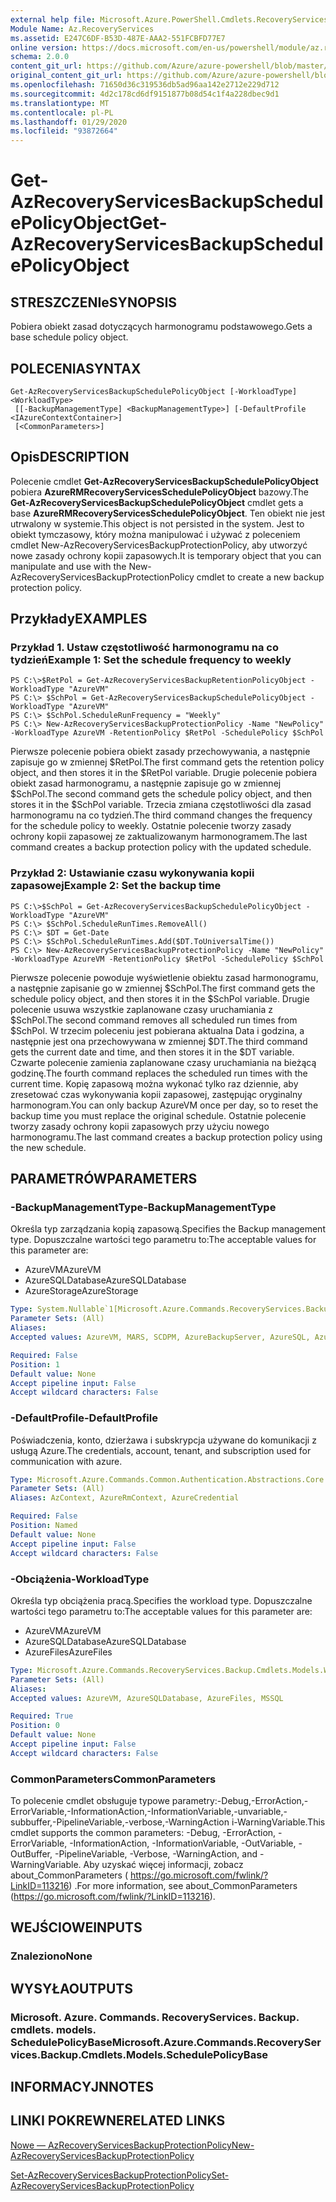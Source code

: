 ```yaml
---
external help file: Microsoft.Azure.PowerShell.Cmdlets.RecoveryServices.Backup.dll-Help.xml
Module Name: Az.RecoveryServices
ms.assetid: E247C6DF-B53D-487E-AAA2-551FCBFD77E7
online version: https://docs.microsoft.com/en-us/powershell/module/az.recoveryservices/get-azrecoveryservicesbackupschedulepolicyobject
schema: 2.0.0
content_git_url: https://github.com/Azure/azure-powershell/blob/master/src/RecoveryServices/RecoveryServices/help/Get-AzRecoveryServicesBackupSchedulePolicyObject.md
original_content_git_url: https://github.com/Azure/azure-powershell/blob/master/src/RecoveryServices/RecoveryServices/help/Get-AzRecoveryServicesBackupSchedulePolicyObject.md
ms.openlocfilehash: 71650d36c319536db5ad96aa142e2712e229d712
ms.sourcegitcommit: 4d2c178cd6df9151877b08d54c1f4a228dbec9d1
ms.translationtype: MT
ms.contentlocale: pl-PL
ms.lasthandoff: 01/29/2020
ms.locfileid: "93872664"
---
```

# <span data-ttu-id="ba0e7-101">Get-AzRecoveryServicesBackupSchedulePolicyObject</span><span class="sxs-lookup"><span data-stu-id="ba0e7-101">Get-AzRecoveryServicesBackupSchedulePolicyObject</span></span>

## <span data-ttu-id="ba0e7-102">STRESZCZENIe</span><span class="sxs-lookup"><span data-stu-id="ba0e7-102">SYNOPSIS</span></span>
<span data-ttu-id="ba0e7-103">Pobiera obiekt zasad dotyczących harmonogramu podstawowego.</span><span class="sxs-lookup"><span data-stu-id="ba0e7-103">Gets a base schedule policy object.</span></span>

## <span data-ttu-id="ba0e7-104">POLECENIA</span><span class="sxs-lookup"><span data-stu-id="ba0e7-104">SYNTAX</span></span>

```
Get-AzRecoveryServicesBackupSchedulePolicyObject [-WorkloadType] <WorkloadType>
 [[-BackupManagementType] <BackupManagementType>] [-DefaultProfile <IAzureContextContainer>]
 [<CommonParameters>]
```

## <span data-ttu-id="ba0e7-105">Opis</span><span class="sxs-lookup"><span data-stu-id="ba0e7-105">DESCRIPTION</span></span>
<span data-ttu-id="ba0e7-106">Polecenie cmdlet **Get-AzRecoveryServicesBackupSchedulePolicyObject** pobiera **AzureRMRecoveryServicesSchedulePolicyObject** bazowy.</span><span class="sxs-lookup"><span data-stu-id="ba0e7-106">The **Get-AzRecoveryServicesBackupSchedulePolicyObject** cmdlet gets a base **AzureRMRecoveryServicesSchedulePolicyObject**.</span></span>
<span data-ttu-id="ba0e7-107">Ten obiekt nie jest utrwalony w systemie.</span><span class="sxs-lookup"><span data-stu-id="ba0e7-107">This object is not persisted in the system.</span></span>
<span data-ttu-id="ba0e7-108">Jest to obiekt tymczasowy, który można manipulować i używać z poleceniem cmdlet New-AzRecoveryServicesBackupProtectionPolicy, aby utworzyć nowe zasady ochrony kopii zapasowych.</span><span class="sxs-lookup"><span data-stu-id="ba0e7-108">It is temporary object that you can manipulate and use with the New-AzRecoveryServicesBackupProtectionPolicy cmdlet to create a new backup protection policy.</span></span>

## <span data-ttu-id="ba0e7-109">Przykłady</span><span class="sxs-lookup"><span data-stu-id="ba0e7-109">EXAMPLES</span></span>

### <span data-ttu-id="ba0e7-110">Przykład 1. Ustaw częstotliwość harmonogramu na co tydzień</span><span class="sxs-lookup"><span data-stu-id="ba0e7-110">Example 1: Set the schedule frequency to weekly</span></span>
```
PS C:\>$RetPol = Get-AzRecoveryServicesBackupRetentionPolicyObject -WorkloadType "AzureVM" 
PS C:\> $SchPol = Get-AzRecoveryServicesBackupSchedulePolicyObject -WorkloadType "AzureVM" 
PS C:\> $SchPol.ScheduleRunFrequency = "Weekly"
PS C:\> New-AzRecoveryServicesBackupProtectionPolicy -Name "NewPolicy" -WorkloadType AzureVM -RetentionPolicy $RetPol -SchedulePolicy $SchPol
```

<span data-ttu-id="ba0e7-111">Pierwsze polecenie pobiera obiekt zasady przechowywania, a następnie zapisuje go w zmiennej $RetPol.</span><span class="sxs-lookup"><span data-stu-id="ba0e7-111">The first command gets the retention policy object, and then stores it in the $RetPol variable.</span></span>
<span data-ttu-id="ba0e7-112">Drugie polecenie pobiera obiekt zasad harmonogramu, a następnie zapisuje go w zmiennej $SchPol.</span><span class="sxs-lookup"><span data-stu-id="ba0e7-112">The second command gets the schedule policy object, and then stores it in the $SchPol variable.</span></span>
<span data-ttu-id="ba0e7-113">Trzecia zmiana częstotliwości dla zasad harmonogramu na co tydzień.</span><span class="sxs-lookup"><span data-stu-id="ba0e7-113">The third command changes the frequency for the schedule policy to weekly.</span></span>
<span data-ttu-id="ba0e7-114">Ostatnie polecenie tworzy zasady ochrony kopii zapasowej ze zaktualizowanym harmonogramem.</span><span class="sxs-lookup"><span data-stu-id="ba0e7-114">The last command creates a backup protection policy with the updated schedule.</span></span>

### <span data-ttu-id="ba0e7-115">Przykład 2: Ustawianie czasu wykonywania kopii zapasowej</span><span class="sxs-lookup"><span data-stu-id="ba0e7-115">Example 2: Set the backup time</span></span>
```
PS C:\>$SchPol = Get-AzRecoveryServicesBackupSchedulePolicyObject -WorkloadType "AzureVM" 
PS C:\> $SchPol.ScheduleRunTimes.RemoveAll()
PS C:\> $DT = Get-Date
PS C:\> $SchPol.ScheduleRunTimes.Add($DT.ToUniversalTime())
PS C:\> New-AzRecoveryServicesBackupProtectionPolicy -Name "NewPolicy" -WorkloadType AzureVM -RetentionPolicy $RetPol -SchedulePolicy $SchPol
```

<span data-ttu-id="ba0e7-116">Pierwsze polecenie powoduje wyświetlenie obiektu zasad harmonogramu, a następnie zapisanie go w zmiennej $SchPol.</span><span class="sxs-lookup"><span data-stu-id="ba0e7-116">The first command gets the schedule policy object, and then stores it in the $SchPol variable.</span></span>
<span data-ttu-id="ba0e7-117">Drugie polecenie usuwa wszystkie zaplanowane czasy uruchamiania z $SchPol.</span><span class="sxs-lookup"><span data-stu-id="ba0e7-117">The second command removes all scheduled run times from $SchPol.</span></span>
<span data-ttu-id="ba0e7-118">W trzecim poleceniu jest pobierana aktualna Data i godzina, a następnie jest ona przechowywana w zmiennej $DT.</span><span class="sxs-lookup"><span data-stu-id="ba0e7-118">The third command gets the current date and time, and then stores it in the $DT variable.</span></span>
<span data-ttu-id="ba0e7-119">Czwarte polecenie zamienia zaplanowane czasy uruchamiania na bieżącą godzinę.</span><span class="sxs-lookup"><span data-stu-id="ba0e7-119">The fourth command replaces the scheduled run times with the current time.</span></span>
<span data-ttu-id="ba0e7-120">Kopię zapasową można wykonać tylko raz dziennie, aby zresetować czas wykonywania kopii zapasowej, zastępując oryginalny harmonogram.</span><span class="sxs-lookup"><span data-stu-id="ba0e7-120">You can only backup AzureVM once per day, so to reset the backup time you must replace the original schedule.</span></span>
<span data-ttu-id="ba0e7-121">Ostatnie polecenie tworzy zasady ochrony kopii zapasowych przy użyciu nowego harmonogramu.</span><span class="sxs-lookup"><span data-stu-id="ba0e7-121">The last command creates a backup protection policy using the new schedule.</span></span>

## <span data-ttu-id="ba0e7-122">PARAMETRÓW</span><span class="sxs-lookup"><span data-stu-id="ba0e7-122">PARAMETERS</span></span>

### <span data-ttu-id="ba0e7-123">-BackupManagementType</span><span class="sxs-lookup"><span data-stu-id="ba0e7-123">-BackupManagementType</span></span>
<span data-ttu-id="ba0e7-124">Określa typ zarządzania kopią zapasową.</span><span class="sxs-lookup"><span data-stu-id="ba0e7-124">Specifies the Backup management type.</span></span>
<span data-ttu-id="ba0e7-125">Dopuszczalne wartości tego parametru to:</span><span class="sxs-lookup"><span data-stu-id="ba0e7-125">The acceptable values for this parameter are:</span></span>
- <span data-ttu-id="ba0e7-126">AzureVM</span><span class="sxs-lookup"><span data-stu-id="ba0e7-126">AzureVM</span></span> 
- <span data-ttu-id="ba0e7-127">AzureSQLDatabase</span><span class="sxs-lookup"><span data-stu-id="ba0e7-127">AzureSQLDatabase</span></span>
- <span data-ttu-id="ba0e7-128">AzureStorage</span><span class="sxs-lookup"><span data-stu-id="ba0e7-128">AzureStorage</span></span>

```yaml
Type: System.Nullable`1[Microsoft.Azure.Commands.RecoveryServices.Backup.Cmdlets.Models.BackupManagementType]
Parameter Sets: (All)
Aliases:
Accepted values: AzureVM, MARS, SCDPM, AzureBackupServer, AzureSQL, AzureStorage, AzureWorkload

Required: False
Position: 1
Default value: None
Accept pipeline input: False
Accept wildcard characters: False
```

### <span data-ttu-id="ba0e7-129">-DefaultProfile</span><span class="sxs-lookup"><span data-stu-id="ba0e7-129">-DefaultProfile</span></span>
<span data-ttu-id="ba0e7-130">Poświadczenia, konto, dzierżawa i subskrypcja używane do komunikacji z usługą Azure.</span><span class="sxs-lookup"><span data-stu-id="ba0e7-130">The credentials, account, tenant, and subscription used for communication with azure.</span></span>

```yaml
Type: Microsoft.Azure.Commands.Common.Authentication.Abstractions.Core.IAzureContextContainer
Parameter Sets: (All)
Aliases: AzContext, AzureRmContext, AzureCredential

Required: False
Position: Named
Default value: None
Accept pipeline input: False
Accept wildcard characters: False
```

### <span data-ttu-id="ba0e7-131">-Obciążenia</span><span class="sxs-lookup"><span data-stu-id="ba0e7-131">-WorkloadType</span></span>
<span data-ttu-id="ba0e7-132">Określa typ obciążenia pracą.</span><span class="sxs-lookup"><span data-stu-id="ba0e7-132">Specifies the workload type.</span></span>
<span data-ttu-id="ba0e7-133">Dopuszczalne wartości tego parametru to:</span><span class="sxs-lookup"><span data-stu-id="ba0e7-133">The acceptable values for this parameter are:</span></span>
- <span data-ttu-id="ba0e7-134">AzureVM</span><span class="sxs-lookup"><span data-stu-id="ba0e7-134">AzureVM</span></span> 
- <span data-ttu-id="ba0e7-135">AzureSQLDatabase</span><span class="sxs-lookup"><span data-stu-id="ba0e7-135">AzureSQLDatabase</span></span>
- <span data-ttu-id="ba0e7-136">AzureFiles</span><span class="sxs-lookup"><span data-stu-id="ba0e7-136">AzureFiles</span></span>

```yaml
Type: Microsoft.Azure.Commands.RecoveryServices.Backup.Cmdlets.Models.WorkloadType
Parameter Sets: (All)
Aliases:
Accepted values: AzureVM, AzureSQLDatabase, AzureFiles, MSSQL

Required: True
Position: 0
Default value: None
Accept pipeline input: False
Accept wildcard characters: False
```

### <span data-ttu-id="ba0e7-137">CommonParameters</span><span class="sxs-lookup"><span data-stu-id="ba0e7-137">CommonParameters</span></span>
<span data-ttu-id="ba0e7-138">To polecenie cmdlet obsługuje typowe parametry:-Debug,-ErrorAction,-ErrorVariable,-InformationAction,-InformationVariable,-unvariable,-subbuffer,-PipelineVariable,-verbose,-WarningAction i-WarningVariable.</span><span class="sxs-lookup"><span data-stu-id="ba0e7-138">This cmdlet supports the common parameters: -Debug, -ErrorAction, -ErrorVariable, -InformationAction, -InformationVariable, -OutVariable, -OutBuffer, -PipelineVariable, -Verbose, -WarningAction, and -WarningVariable.</span></span> <span data-ttu-id="ba0e7-139">Aby uzyskać więcej informacji, zobacz about_CommonParameters ( https://go.microsoft.com/fwlink/?LinkID=113216) .</span><span class="sxs-lookup"><span data-stu-id="ba0e7-139">For more information, see about_CommonParameters (https://go.microsoft.com/fwlink/?LinkID=113216).</span></span>

## <span data-ttu-id="ba0e7-140">WEJŚCIOWE</span><span class="sxs-lookup"><span data-stu-id="ba0e7-140">INPUTS</span></span>

### <span data-ttu-id="ba0e7-141">Znaleziono</span><span class="sxs-lookup"><span data-stu-id="ba0e7-141">None</span></span>

## <span data-ttu-id="ba0e7-142">WYSYŁA</span><span class="sxs-lookup"><span data-stu-id="ba0e7-142">OUTPUTS</span></span>

### <span data-ttu-id="ba0e7-143">Microsoft. Azure. Commands. RecoveryServices. Backup. cmdlets. models. SchedulePolicyBase</span><span class="sxs-lookup"><span data-stu-id="ba0e7-143">Microsoft.Azure.Commands.RecoveryServices.Backup.Cmdlets.Models.SchedulePolicyBase</span></span>

## <span data-ttu-id="ba0e7-144">INFORMACYJN</span><span class="sxs-lookup"><span data-stu-id="ba0e7-144">NOTES</span></span>

## <span data-ttu-id="ba0e7-145">LINKI POKREWNE</span><span class="sxs-lookup"><span data-stu-id="ba0e7-145">RELATED LINKS</span></span>

[<span data-ttu-id="ba0e7-146">Nowe — AzRecoveryServicesBackupProtectionPolicy</span><span class="sxs-lookup"><span data-stu-id="ba0e7-146">New-AzRecoveryServicesBackupProtectionPolicy</span></span>](./New-AzRecoveryServicesBackupProtectionPolicy.md)

[<span data-ttu-id="ba0e7-147">Set-AzRecoveryServicesBackupProtectionPolicy</span><span class="sxs-lookup"><span data-stu-id="ba0e7-147">Set-AzRecoveryServicesBackupProtectionPolicy</span></span>](./Set-AzRecoveryServicesBackupProtectionPolicy.md)


